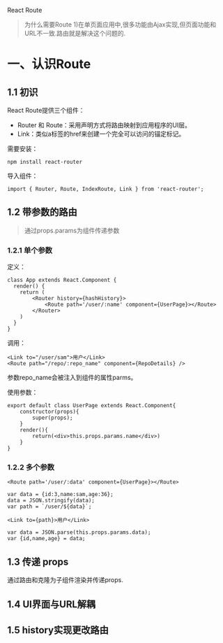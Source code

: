 React Route

>为什么需要Route
1)在单页面应用中,很多功能由Ajax实现,但页面功能和URL不一致.路由就是解决这个问题的.

# 一、认识Route
## 1.1 初识
React Route提供三个组件：
- Router 和 Route：采用声明方式将路由映射到应用程序的UI层。
- Link：类似a标签的href来创建一个完全可以访问的锚定标记。

需要安装：
```react
npm install react-router
```

导入组件：
```react
import { Router, Route, IndexRoute, Link } from 'react-router';
```

## 1.2 带参数的路由
>通过props.params为组件传递参数

### 1.2.1 单个参数

定义：

```react
class App extends React.Component {
  render() {
    return (
        <Router history={hashHistory}>
            <Route path='/user/:name' component={UserPage}></Route>
        </Router>
    )
  }
}
```

调用：
```react
<Link to="/user/sam">用户</Link>
<Route path="/repo/:repo_name" component={RepoDetails} />
```
参数repo_name会被注入到组件的属性parms。

使用参数：

```react
export default class UserPage extends React.Component{
    constructor(props){
        super(props);
    }
    render(){
        return(<div>this.props.params.name</div>)
    }
}
```



### 1.2.2 多个参数

```react
<Route path='/user/:data' component={UserPage}></Route>
```

```react
var data = {id:3,name:sam,age:36};
data = JSON.stringify(data);
var path = `/user/${data}`;

<Link to={path}>用户</Link>

var data = JSON.parse(this.props.params.data);
var {id,name,age} = data;
```

## 1.3 传递 props

通过路由和克隆为子组件渲染并传递props.



## 1.4 UI界面与URL解耦

## 1.5 history实现更改路由